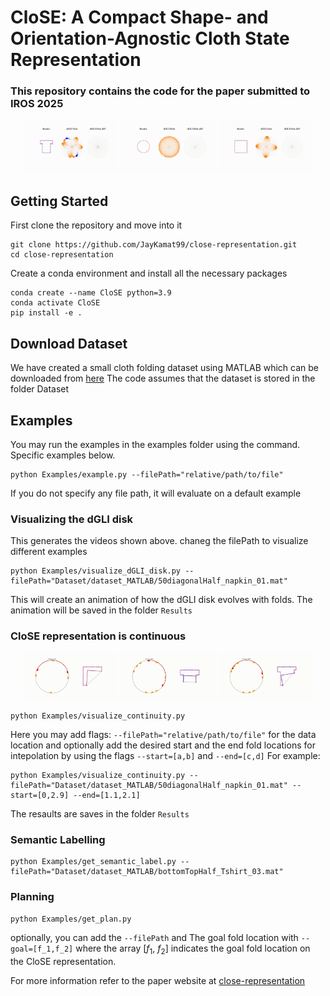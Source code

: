 # CloSE: A Compact Shape- and Orientation-Agnostic Cloth State Representation

### This repository contains the code for the paper submitted to IROS 2025

<div align="center">
  <img src="./media/visualization/half_tshirt_01.gif" width="30%">
  <img src="./media/visualization/75half_disk_01.gif" width="30%">
  <img src="./media/visualization/50diagonalHalf_napkin_01.gif" width="30%">
</div>

## Getting Started
First clone the repository and move into it
```
git clone https://github.com/JayKamat99/close-representation.git
cd close-representation
```

Create a conda environment and install all the necessary packages
```
conda create --name CloSE python=3.9
conda activate CloSE
pip install -e .
```

## Download Dataset
We have created a small cloth folding dataset using MATLAB which can be downloaded from [here](https://drive.google.com/drive/folders/1Cnfgw4cZaeS2bdJCLvTXuPjivlGwuTWo?usp=sharing)
The code assumes that the dataset is stored in the folder Dataset

## Examples
You may run the examples in the examples folder using the command. Specific examples below.
```
python Examples/example.py --filePath="relative/path/to/file"
```
If you do not specify any file path, it will evaluate on a default example

### Visualizing the dGLI disk
This generates the videos shown above. chaneg the filePath to visualize different examples
```
python Examples/visualize_dGLI_disk.py --filePath="Dataset/dataset_MATLAB/50diagonalHalf_napkin_01.mat"
```
This will create an animation of how the dGLI disk evolves with folds. The animation will be saved in the folder `Results`

### CloSE representation is continuous
<!-- Put gifs here like done at the start. Maybe the start can be replaced by the pull figure -->
<div align="center">
  <img src="./media/continuity/Cloth_1.gif" width="30%">
  <img src="./media/continuity/Tshirt_3.gif" width="30%">
  <img src="./media/continuity/Tshirt_1.gif" width="30%">
</div>

```
python Examples/visualize_continuity.py
```
Here you may add flags: `--filePath="relative/path/to/file"` for the data location and optionally add the desired start and the end fold locations for intepolation by using  the flags `--start=[a,b]` and `--end=[c,d]`
For example:
```
python Examples/visualize_continuity.py --filePath="Dataset/dataset_MATLAB/50diagonalHalf_napkin_01.mat" --start=[0,2.9] --end=[1.1,2.1]
```
The resaults are saves in the folder `Results`

### Semantic Labelling
```
python Examples/get_semantic_label.py --filePath="Dataset/dataset_MATLAB/bottomTopHalf_Tshirt_03.mat"
```

### Planning
```
python Examples/get_plan.py
```
optionally, you can add the `--filePath` and The goal fold location with `--goal=[f_1,f_2]` where the array [$f_1$, $f_2$] indicates the goal fold location on the CloSE representation.

For more information refer to the paper website at [close-representation](https://jaykamat.me/close-representation)